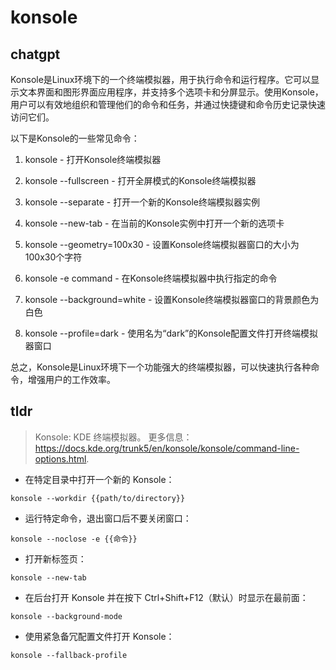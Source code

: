 # konsole 
## chatgpt 
Konsole是Linux环境下的一个终端模拟器，用于执行命令和运行程序。它可以显示文本界面和图形界面应用程序，并支持多个选项卡和分屏显示。使用Konsole，用户可以有效地组织和管理他们的命令和任务，并通过快捷键和命令历史记录快速访问它们。

以下是Konsole的一些常见命令：

1. konsole - 打开Konsole终端模拟器

2. konsole --fullscreen - 打开全屏模式的Konsole终端模拟器

3. konsole --separate - 打开一个新的Konsole终端模拟器实例

4. konsole --new-tab - 在当前的Konsole实例中打开一个新的选项卡

5. konsole --geometry=100x30 - 设置Konsole终端模拟器窗口的大小为100x30个字符

6. konsole -e command - 在Konsole终端模拟器中执行指定的命令

7. konsole --background=white - 设置Konsole终端模拟器窗口的背景颜色为白色

8. konsole --profile=dark - 使用名为“dark”的Konsole配置文件打开终端模拟器窗口

总之，Konsole是Linux环境下一个功能强大的终端模拟器，可以快速执行各种命令，增强用户的工作效率。 

## tldr 
 
> Konsole: KDE 终端模拟器。
> 更多信息：<https://docs.kde.org/trunk5/en/konsole/konsole/command-line-options.html>.

- 在特定目录中打开一个新的 Konsole：

`konsole --workdir {{path/to/directory}}`

- 运行特定命令，退出窗口后不要关闭窗口：

`konsole --noclose -e {{命令}}`

- 打开新标签页：

`konsole --new-tab`

- 在后台打开 Konsole 并在按下 Ctrl+Shift+F12（默认）时显示在最前面：

`konsole --background-mode`

- 使用紧急备冗配置文件打开 Konsole：

`konsole --fallback-profile`

